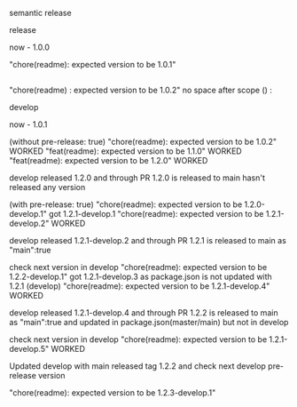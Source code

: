 semantic release

release


now - 1.0.0

"chore(readme): expected version to be 1.0.1"

##

"chore(readme) : expected version to be 1.0.2"   no space after scope () :

develop 

now - 1.0.1

(without pre-release: true)
"chore(readme): expected version to be 1.0.2"   WORKED
"feat(readme): expected version to be 1.1.0"    WORKED
"feat(readme): expected version to be 1.2.0"    WORKED

develop released 1.2.0 and through PR 1.2.0 is released to main hasn't released any version 

(with pre-release: true)
"chore(readme): expected version to be 1.2.0-develop.1"   got 1.2.1-develop.1
"chore(readme): expected version to be 1.2.1-develop.2"   WORKED

develop released 1.2.1-develop.2 and through PR 1.2.1 is released to main as "main":true

check next version in develop
"chore(readme): expected version to be 1.2.2-develop.1"   got 1.2.1-develop.3 as package.json is not updated with 1.2.1 (develop)
"chore(readme): expected version to be 1.2.1-develop.4"  WORKED

develop released 1.2.1-develop.4 and through PR 1.2.2 is released to main as "main":true and updated in package.json(master/main) but not in develop

check next version in develop
"chore(readme): expected version to be 1.2.1-develop.5"   WORKED

Updated develop with main released tag 1.2.2 and check next develop pre-release version

"chore(readme): expected version to be 1.2.3-develop.1"   
